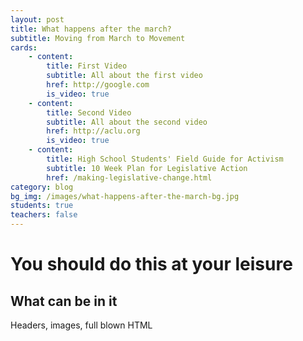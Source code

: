 ```yaml
---
layout: post
title: What happens after the march?
subtitle: Moving from March to Movement
cards:
    - content:
        title: First Video
        subtitle: All about the first video
        href: http://google.com
        is_video: true
    - content:
        title: Second Video
        subtitle: All about the second video
        href: http://aclu.org
        is_video: true
    - content:
        title: High School Students' Field Guide for Activism
        subtitle: 10 Week Plan for Legislative Action
        href: /making-legislative-change.html
category: blog
bg_img: /images/what-happens-after-the-march-bg.jpg
students: true
teachers: false
---
```


You should do this at your leisure
==================================

## What can be in it

Headers, images, full blown HTML
